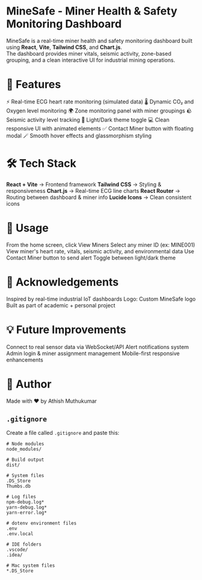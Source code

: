# MineSafe - Miner Health & Safety Monitoring Dashboard

MineSafe is a real-time miner health and safety monitoring dashboard built using **React**, **Vite**, **Tailwind CSS**, and **Chart.js**.  
The dashboard provides miner vitals, seismic activity, zone-based grouping, and a clean interactive UI for industrial mining operations.



# 🚀 Features

 ⚡ Real-time ECG heart rate monitoring (simulated data)
 🌡️ Dynamic CO₂ and Oxygen level monitoring
 🌍 Zone monitoring panel with miner groupings
 🪨 Seismic activity level tracking
 🎨 Light/Dark theme toggle
 💻 Clean responsive UI with animated elements
 ✅ Contact Miner button with floating modal
 🪄 Smooth hover effects and glassmorphism styling

# 🛠️ Tech Stack

 **React + Vite** → Frontend framework
 **Tailwind CSS** → Styling & responsiveness
 **Chart.js** → Real-time ECG line charts
 **React Router** → Routing between dashboard & miner info
 **Lucide Icons** → Clean consistent icons

# 📝 Usage
From the home screen, click View Miners
Select any miner ID (ex: MINE001)
View miner's heart rate, vitals, seismic activity, and environmental data
Use Contact Miner button to send alert
Toggle between light/dark theme


# 🙌 Acknowledgements
Inspired by real-time industrial IoT dashboards
Logo: Custom MineSafe logo
Built as part of academic + personal project


# 💡 Future Improvements
Connect to real sensor data via WebSocket/API
Alert notifications system
Admin login & miner assignment management
Mobile-first responsive enhancements

# 💎 Author
Made with ❤️ by Athish Muthukumar

## `.gitignore`

Create a file called `.gitignore` and paste this:

```gitignore
# Node modules
node_modules/

# Build output
dist/

# System files
.DS_Store
Thumbs.db

# Log files
npm-debug.log*
yarn-debug.log*
yarn-error.log*

# dotenv environment files
.env
.env.local

# IDE folders
.vscode/
.idea/

# Mac system files
*.DS_Store


